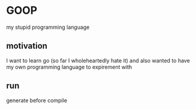 # GOOP

my stupid programming language

## motivation

I want to learn go (so far I wholeheartedly hate it)
and also wanted to have my own programming language to expirement with


## run

generate before compile

